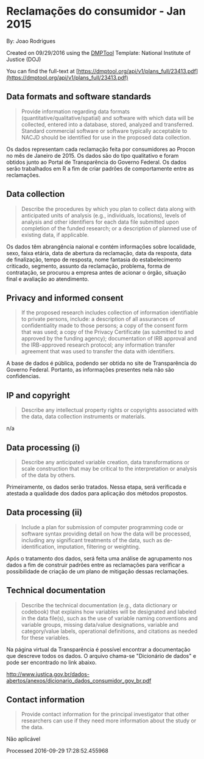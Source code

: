 # Reclamações do consumidor - Jan 2015

By: Joao Rodrigues

Created on 09/29/2016 using the [DMPTool](https://dmp.cdlib.org/) Template: National Institute of Justice (DOJ)

You can find the full-text at [https://dmptool.org/api/v1/plans_full/23413.pdf](https://dmptool.org/api/v1/plans_full/23413.pdf) 

## Data formats and software standards

> Provide information regarding data formats (quantitative/qualitative/spatial) and software with which data will be collected, entered into a database, stored, analyzed and transferred. Standard commercial software or software typically acceptable to NACJD should be identified for use in the proposed data collection.

Os dados representam cada reclama&ccedil;&atilde;o feita por consumidores ao Procon no m&ecirc;s de Janeiro de 2015. Os dados s&atilde;o do tipo qualitativo e foram obtidos junto ao Portal de Transpar&ecirc;ncia do Governo Federal. Os dados ser&atilde;o trabalhados em R a fim de criar padr&otilde;es de comportamente entre as reclama&ccedil;&otilde;es.


## Data collection

> Describe the procedures by which you plan to collect data along with anticipated units of analysis (e.g., individuals, locations), levels of analysis and other identifiers for each data file submitted upon completion of the funded research; or a description of planned use of existing data, if applicable.

Os dados t&ecirc;m abrang&ecirc;ncia naional e cont&eacute;m informa&ccedil;&otilde;es sobre localidade, sexo, faixa et&aacute;ria, data de abertura da reclama&ccedil;&atilde;o, data da resposta, data de finaliza&ccedil;&atilde;o, tempo de resposta, nome fantasia do estabelecimento criticado, segmento, assunto da reclama&ccedil;&atilde;o, problema, forma de contrata&ccedil;&atilde;o, se procurou a empresa antes de acionar o &oacute;rg&atilde;o, situa&ccedil;&atilde;o final e avalia&ccedil;&atilde;o ao atendimento.


## Privacy and informed consent

> If the proposed research includes collection of information identifiable to private persons, include: a description of all assurances of confidentiality made to those persons; a copy of the consent form that was used; a copy of the Privacy Certificate (as submitted to and approved by the funding agency); documentation of IRB approval and the IRB-approved research protocol; any information transfer agreement that was used to transfer the data with identifiers.

A base de dados &eacute; p&uacute;blica, podendo ser obtida no site de Transpar&ecirc;ncia do Governo Federal. Portanto, as informa&ccedil;&otilde;es presentes nela n&atilde;o s&atilde;o confidencias.


## IP and copyright

> Describe any intellectual property rights or copyrights associated with the data, data collection instruments or materials.

n/a


## Data processing (i)

> Describe any anticipated variable creation, data transformations or scale construction that may be critical to the interpretation or analysis of the data by others.

Primeiramente, os dados ser&atilde;o tratados. Nessa etapa, ser&aacute; verificada e atestada a qualidade dos dados para aplica&ccedil;&atilde;o dos m&eacute;todos propostos.


## Data processing (ii)

> Include a plan for submission of computer programming code or software syntax providing detail on how the data will be processed, including any significant treatments of the data, such as de-identification, imputation, filtering or weighting.

Ap&oacute;s o tratamento dos dados, ser&aacute; feita uma an&aacute;lise de agrupamento nos dados a fim de construir padr&otilde;es entre as reclama&ccedil;&otilde;es para verificar a possibilidade de cria&ccedil;&atilde;o de um plano de mitiga&ccedil;&atilde;o dessas reclama&ccedil;&otilde;es.


## Technical documentation

> Describe the technical documentation (e.g., data dictionary or codebook) that explains how variables will be designated and labeled in the data file(s), such as the use of variable naming conventions and variable groups, missing data/value designations, variable and category/value labels, operational definitions, and citations as needed for these variables.

Na p&aacute;gina virtual da Transpar&ecirc;ncia &eacute; poss&iacute;vel encontrar a documenta&ccedil;&atilde;o que descreve todos os dados. O arquivo chama-se &quot;Dicion&aacute;rio de dados&quot; e pode ser encontrado no link abaixo.

http://www.justica.gov.br/dados-abertos/anexos/dicionario_dados_consumidor_gov_br.pdf


## Contact information

> Provide contact information for the principal investigator that other researchers can use if they need more information about the study or the data.

N&atilde;o aplic&aacute;vel


Processed 2016-09-29 17:28:52.455968
